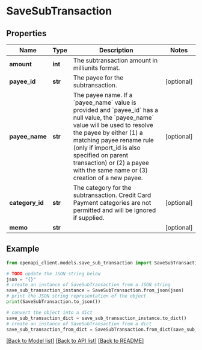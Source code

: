 # SaveSubTransaction


## Properties

Name | Type | Description | Notes
------------ | ------------- | ------------- | -------------
**amount** | **int** | The subtransaction amount in milliunits format. | 
**payee_id** | **str** | The payee for the subtransaction. | [optional] 
**payee_name** | **str** | The payee name.  If a &#x60;payee_name&#x60; value is provided and &#x60;payee_id&#x60; has a null value, the &#x60;payee_name&#x60; value will be used to resolve the payee by either (1) a matching payee rename rule (only if import_id is also specified on parent transaction) or (2) a payee with the same name or (3) creation of a new payee. | [optional] 
**category_id** | **str** | The category for the subtransaction.  Credit Card Payment categories are not permitted and will be ignored if supplied. | [optional] 
**memo** | **str** |  | [optional] 

## Example

```python
from openapi_client.models.save_sub_transaction import SaveSubTransaction

# TODO update the JSON string below
json = "{}"
# create an instance of SaveSubTransaction from a JSON string
save_sub_transaction_instance = SaveSubTransaction.from_json(json)
# print the JSON string representation of the object
print(SaveSubTransaction.to_json())

# convert the object into a dict
save_sub_transaction_dict = save_sub_transaction_instance.to_dict()
# create an instance of SaveSubTransaction from a dict
save_sub_transaction_from_dict = SaveSubTransaction.from_dict(save_sub_transaction_dict)
```
[[Back to Model list]](../README.md#documentation-for-models) [[Back to API list]](../README.md#documentation-for-api-endpoints) [[Back to README]](../README.md)


